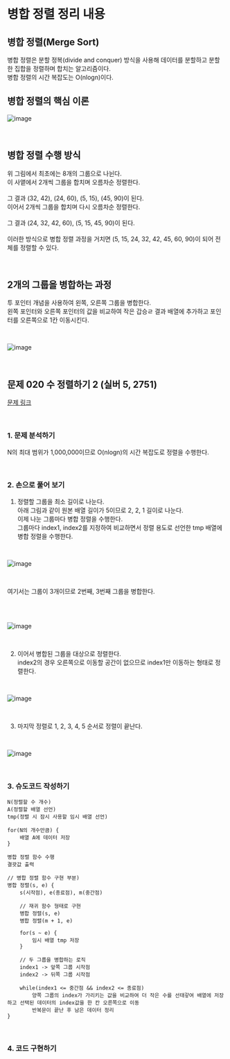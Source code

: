 # 병합 정렬 정리 내용

## 병합 정렬(Merge Sort)
병합 정렬은 분할 정복(divide and conquer) 방식을 사용해 데이터를 분할하고 분할한 집합을 정렬하며 합치는 알고리즘이다.
<br>
병합 정렬의 시간 복잡도는 O(nlogn)이다.

## 병합 정렬의 핵심 이론

![image](https://github.com/JeHeeYu/Book-Reviews/assets/87363461/5344f2c5-d944-487f-bd09-7de14f2c81c6)


<br>


## 병합 정렬 수행 방식

위 그림에서 최초에는 8개의 그룹으로 나뉜다.
<br>
이 사앹에서 2개씩 그룹을 합치며 오름차순 정렬한다.
<br>
<br>
그 결과 (32, 42), (24, 60), (5, 15), (45, 90)이 된다.
<br>
이어서 2개씩 그룹을 합치며 다시 오름차순 정렬한다.
<br>
<br>
그 결과 (24, 32, 42, 60), (5, 15, 45, 90)이 된다.
<br>
<br>
이러한 방식으로 병합 정렬 과정을 거치면 (5, 15, 24, 32, 42, 45, 60, 90)이 되어 전체를 정렬할 수 있다.

<br>

## 2개의 그룹을 병합하는 과정

투 포인터 개념을 사용하여 왼쪽, 오른쪽 그룹을 병합한다.
<br>
왼쪽  포인터와 오른쪽 포인터의 값을 비교하여 작은 갑승ㄹ 결과 배열에 추가하고 포인터를 오른쪽으로 1칸 이동시킨다.


<br>

![image](https://github.com/JeHeeYu/Book-Reviews/assets/87363461/dfc32b0f-2c3f-45e0-bef4-1b0e9d2aaeef)

<br>


## 문제 020 수 정렬하기 2 (실버 5, 2751)

[문제 링크](https://www.acmicpc.net/problem/2751)

<br>

### 1. 문제 분석하기
N의 최대 범위가 1,000,000이므로 O(nlogn)의 시간 복잡도로 정렬을 수행한다.

<br>


### 2. 손으로 풀어 보기

1. 정렬할 그룹을 최소 길이로 나눈다.<br>아래 그림과 같이 원본 배열 길이가 5이므로 2, 2, 1 길이로 나눈다.<br>이제 나눈 그룹마다 병합 정렬을 수행한다.<br>그룹마다 index1, index2를 지정하여 비교하면서 정렬 용도로 선언한 tmp 배열에 병합 정렬을 수행한다.

<br>

![image](https://github.com/JeHeeYu/Book-Reviews/assets/87363461/7b0a8390-3ad3-4be2-92de-4c4c3b8f9838)



<br>


여기서는 그룹이 3개이므로 2번째, 3번째 그룹을 병합한다.

<br>




<br>

![image](https://github.com/JeHeeYu/Book-Reviews/assets/87363461/f79b0944-1206-4ba9-a564-fa0265274d4c)


<br>


2. 이어서 병합된 그룹을 대상으로 정렬한다.<br>index2의 경우 오른쪽으로 이동할 공간이 없으므로 index1만 이동하는 형태로 정렬한다.

<br>

![image](https://github.com/JeHeeYu/Book-Reviews/assets/87363461/afc38603-1a91-4afe-91a5-843101c1d9ac)


<br>


3. 마지막 정렬로 1, 2, 3, 4, 5 순서로 정렬이 끝난다.

<br>

![image](https://github.com/JeHeeYu/Book-Reviews/assets/87363461/e5736a87-7863-4438-a7b4-89b124e8d71e)


<br>


### 3. 슈도코드 작성하기

```
N(정렬할 수 개수)
A(정렬할 배열 선언)
tmp(정렬 시 잠시 사용할 임시 배열 선언)

for(N의 개수만큼) {
    배열 A에 데이터 저장
}

병합 정렬 함수 수행
결괏값 출력

// 병합 정렬 함수 구현 부분)
병합 정렬(s, e) {
    s(시작점), e(종료점), m(중간점)
    
    // 재귀 함수 형태로 구현
    병합 정렬(s, e)
    병합 정렬(m + 1, e)
    
    for(s ~ e) {
        임시 배열 tmp 저장
    }
    
    // 두 그룹을 병합하는 로직
    index1 -> 앞쪽 그룹 시작점
    index2 -> 뒤쪽 그룹 시작점
    
    while(index1 <= 중간점 && index2 <= 종료점)
        양쪽 그룹의 index가 가리키는 값을 비교하여 더 작은 수를 선태갛여 배열에 저장하고 선택된 데이터의 index값을 한 칸 오른쪽으로 이동
        반복문이 끝난 후 남은 데이터 정리
}
```


<br>

### 4. 코드 구현하기
